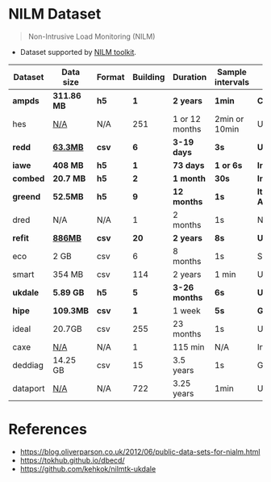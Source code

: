 # NILM Dataset

> Non-Intrusive Load Monitoring (NILM)

- Dataset supported by [NILM toolkit](https://github.com/nilmtk/nilmtk/tree/master/nilmtk/dataset_converters).

| Dataset                                                      | Data size                                                    | Format  | Building | Duration        | Sample intervals | Location            | Year     | Link                                                         |
| ------------------------------------------------------------ | ------------------------------------------------------------ | ------- | -------- | --------------- | ---------------- | ------------------- | -------- | ------------------------------------------------------------ |
| **ampds**                                                    | **311.86 MB**                                                | **h5**  | **1**    | **2 years**     | **1min**         | **Canada**          | **2012** | **[Download](https://www.kaggle.com/datasets/programmerrdai/ampds-the-almanac-of-minutely-power-dataset)** |
| hes                                                          | [N/A](https://ukerc.rl.ac.uk/cgi-bin/dataDiscover.pl?Action=detail&dataid=17a1f9a7-1b06-4bf7-b19d-3530d8745061) | N/A     | 251      | 1 or 12 months  | 2min or 10min    | UK                  | 2012     | [Download](https://randd.defra.gov.uk/ProjectDetails?ProjectID=17359) |
| **redd** | **[63.3MB](https://github.com/inesylla/energy-disaggregation-DL)** | **csv** | **6**    | **3-19 days**   | **3s**           | **USA**             | **2012** | **[Download](https://tokhub.github.io/dbecd/links/redd.html)** |
| **iawe**                                                     | **408 MB**                                                   | **h5**  | **1**    | **73 days**     | **1 or 6s**      | **India**           | **2013** | **[Download](https://iawe.github.io/)**                      |
| **combed**                                                   | **20.7 MB**                                                  | **h5**  | **2**    | **1 month**     | **30s**          | **India**           | **2014** | **[Download](https://combed.github.io/)**                    |
| **greend**                                                   | **52.5MB**                                                   | **h5**  | **9**    | **12 months**   | **1s**           | **Italy & Austria** | **2014** | **[Download](https://sourceforge.net/projects/greend/)**     |
| dred                                                         | N/A                                                          | N/A     | 1        | 2 months        | 1s               | Netherlands         | 2015     | [Download](https://repository.tudelft.nl/record/uuid:c3c0809d-5433-4bbf-8439-3d07b7d7a67a#:~:text=LocED%20framework%20limits%20the%20appliances,system%20locally%20at%20the%20household.) |
| **refit**                                                    | [**886MB**](https://www.kaggle.com/datasets/kyleahmurphy/uk-electrical-load) | **csv** | **20**   | **2 years**     | **8s**           | **UK**              | **2015** | **[Download](https://pureportal.strath.ac.uk/en/datasets/refit-electrical-load-measurements)** |
| eco                                                          | 2 GB                                                         | csv     | 6        | 8 months        | 1s               | Switzerland         | 2016     | [Download](https://vs.inf.ethz.ch/res/show.html?what=eco-data) |
| smart                                                        | 354 MB                                                       | csv     | 114      | 2 years         | 1 min            | USA                 | 2017     | [Download](https://traces.cs.umass.edu/docs/traces/smartstar/) |
| **ukdale**                                                   | **5.89 GB**                                                  | **h5**  | **5**    | **3-26 months** | **6s**           | **UK**              | **2017** | **[Download]()**                                             |
| **hipe**                                                     | **109.3MB**                                                  | **csv** | **1**    | 1 week          | **5s**           | **German**          | **2019** | **[Download](https://www.energystatusdata.kit.edu/hipe.php)** |
| ideal                                                        | 20.7GB                                                       | csv     | 255      | 23 months       | 1s               | UK                  | 2019     | [Download](https://datashare.ed.ac.uk/handle/10283/3647)     |
| caxe                                                         | [N/A](https://github.com/nilmtk/nilmtk/blob/master/nilmtk/dataset_converters/caxe/metadata/dataset.yaml) | N/A     | 1        | 115 min         | N/A              | India               | 2020     | [Download]()                                                 |
| deddiag                                                      | 14.25 GB                                                     | csv     | 15       | 3.5 years       | 1s               | Germany             | 2021     | [Download](https://deddiag.github.io/)                       |
| dataport                                                     | [N/A](https://dataport.pecanstreet.org/)                     | N/A     | 722      | 3.25 years      | 1min             | USA                 | Present  | [Download]()                                                 |



# References

- https://blog.oliverparson.co.uk/2012/06/public-data-sets-for-nialm.html
- https://tokhub.github.io/dbecd/
- https://github.com/kehkok/nilmtk-ukdale

